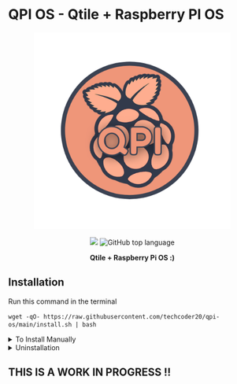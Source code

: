 # QPI OS - Qtile + Raspberry PI OS

<p align="center">
  <img width="400" src="https://raw.githubusercontent.com/techcoder20/qpi-os/main/assets/LOGO.png">  
</p>

<p align="center">
  <img src="https://img.shields.io/badge/Platform-GNU/Linux-orange?style=for-the-badge&logo=Linux">

  <img alt="GitHub top language" src="https://img.shields.io/github/languages/top/techcoder20/qpi-os?logo=Python&style=for-the-badge">

</p>

<p align="center">
  <b> Qtile + Raspberry Pi OS :) </b>
</p>

## Installation
Run this command in the terminal
```
wget -qO- https://raw.githubusercontent.com/techcoder20/qpi-os/main/install.sh | bash
```


<details>
<summary>To Install Manually</summary>
To manually install qpi-os:
 
```
git clone https://github.com/techcoder20/qpi-os ~/qpi-os
~/qpi-os/install.sh
```
</details>

<details>
<summary>Uninstallation</summary>
Coming Soon
</details>


## THIS IS A WORK IN PROGRESS !!
